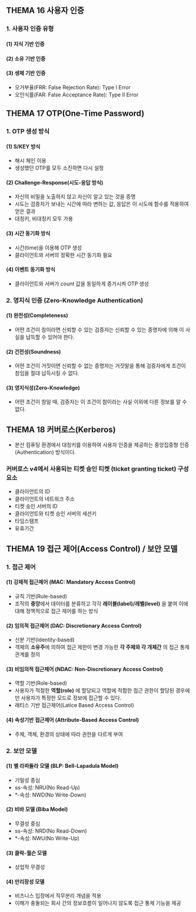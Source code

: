 ## **THEMA 16 사용자 인증**

### 1. 사용자 인증 유형
#### (1) 지식 기반 인증
#### (2) 소유 기반 인증
#### (3) 생체 기반 인증
- 오거부율(FRR: False Rejection Rate): Type I Error
- 오인식률(FAR: False Acceptance Rate): Type II Error



## **THEMA 17 OTP(One-Time Password)**

### 1. OTP 생성 방식
#### (1) S/KEY 방식
- 해시 체인 이용
- 생성했던 OTP를 모두 소진하면 다시 설정

#### (2) Challenge-Response(시도-응답 방식)
- 자신의 비밀을 노출하지 않고 자신이 알고 있는 것을 증명
- 시도는 검증자가 보내는 시간에 따라 변하는 값, 응답은 이 시도에 함수를 적용하여 얻은 결과
- 대칭키, 비대칭키 모두 가용

#### (3) 시간 동기화 방식
- 시간(time)을 이용해 OTP 생성
- 클라이언트와 서버의 정확한 시간 동기화 필요

#### (4) 이벤트 동기화 방식
- 클라이언트와 서버가 count 값을 동일하게 증가시켜 OTP 생성

### 2. 영지식 인증 (Zero-Knowledge Authentication)
#### (1) 완전성(Completeness)
- 어떤 조건이 참이라면 신뢰할 수 있는 검증자는 신뢰할 수 있는 증명자에 의해 이 사실을 납득할 수 있어야 한다.

#### (2) 건전성(Soundness)
- 어떤 조건이 거짓이면 신뢰할 수 없는 증명자는 거짓말을 통해 검증자에게 조건이 참임을 절대 납득시킬 수 없다.

#### (3) 영지식성(Zero-Knowledge)
- 어떤 조건이 참일 때, 검증자는 이 조건이 참이라는 사실 이외에 다른 정보를 알 수 없다.



## **THEMA 18 커버로스(Kerberos)**
- 분산 컴퓨팅 환경에서 대칭키를 이용하여 사용자 인증을 제공하는 중앙집중형 인증(Authentication) 방식이다.

### 커버로스 v4에서 사용되는 티켓 승인 티켓 (ticket granting ticket) 구성요소
- 클라이언트의 ID
- 클라이언트의 네트워크 주소
- 티켓 승인 서버의 ID
- 클라이언트와 티켓 승인 서버의 세션키
- 타임스탬프
- 유효기간



## **THEMA 19 접근 제어(Access Control) / 보안 모델**

### 1. 접근 제어
#### (1) 강제적 접근제어 (MAC: Mandatory Access Control)
- 규칙 기반(Rule-based)
- 조직의 **중앙**에서 데이터를 분류하고 각각 **레이블(label)/레벨(level)** 을 붙여 이에 대해 정책적으로 접근 제어를 하는 방식

#### (2) 임의적 접근제어 (DAC: Discretionary Access Control)
- 신분 기반(Identity-based)
- 객체의 **소유주**에 의하여 접근 제한이 변경 가능한 **각 주체와 각 개체간** 의 접근 통제 관계를 정의

#### (3) 비임의적 접근제어 (NDAC: Non-Discretionary Access Control)
- 역할 기반(Role-based)
- 사용자가 적절한 **역할(role)** 에 할당되고 역할에 적합한 접근 권한이 할당된 경우에만 사용자가 특정한 모드로 정보에 접근할 수 있다.
- 래티스 기반 접근제어(Latice Based Access Control)

#### (4) 속성기반 접근제어 (Attribute-Based Access Control)
- 주체, 객체, 환경의 상태에 따라 권한을 다르게 부여

### 2. 보안 모델
#### (1) 벨 라파듈라 모델 (BLP: Bell-Lapadula Model)
- 기밀성 중심
- ss-속성: NRU(No Read-Up)
- *-속성: NWD(No Write-Down)

#### (2) 비바 모델 (Biba Model)
- 무결성 중심
- ss-속성: NRD(No Read-Down)
- *-속성: NWU(No Write-Up)

#### (3) 클락-월슨 모델
- 상업적 무결성

#### (4) 만리장성 모델
- 비즈니스 입장에서 직무분리 개념을 적용
- 이해가 충돌되는 회사 간의 정보흐름이 일어나지 않도록 접근 통제 기능을 제공


